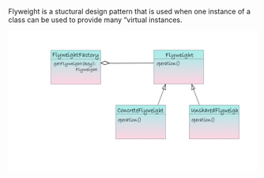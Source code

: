 Flyweight is a stuctural design pattern that is used when one instance of a class can be used to provide many “virtual instances.


![alt text](https://github.com/xxxwarrior/Basic-Design-Patterns-Python/blob/main/Flyweight/diagram.jpg?raw=true)
